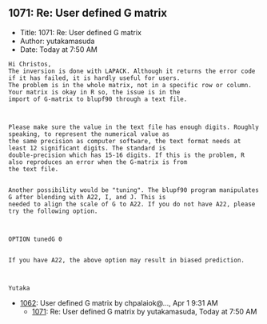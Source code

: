 ## 1071: Re: User defined G matrix

- Title: 1071: Re: User defined G matrix
- Author: yutakamasuda
- Date: Today at 7:50 AM
```
Hi Christos,
The inversion is done with LAPACK. Although it returns the error code if it has failed, it is hardly useful for users.
The problem is in the whole matrix, not in a specific row or column. Your matrix is okay in R so, the issue is in the
import of G-matrix to blupf90 through a text file.



Please make sure the value in the text file has enough digits. Roughly speaking, to represent the numerical value as
the same precision as computer software, the text format needs at least 12 significant digits. The standard is
double-precision which has 15-16 digits. If this is the problem, R also reproduces an error when the G-matrix is from
the text file.


Another possibility would be "tuning". The blupf90 program manipulates G after blending with A22, I, and J. This is
needed to align the scale of G to A22. If you do not have A22, please try the following option.



OPTION tunedG 0


If you have A22, the above option may result in biased prediction. 



Yutaka
```

- [1062](1062.md): User defined G matrix by chpalaiok@..., Apr 1 9:31 AM
    - [1071](1071.md): Re: User defined G matrix by yutakamasuda, Today at 7:50 AM
